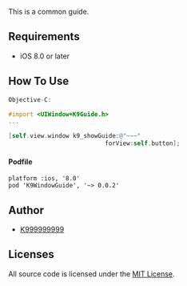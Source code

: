 This is a common guide.

## Requirements

- iOS 8.0 or later

## How To Use

```objective-c
Objective-C:

#import <UIWindow+K9Guide.h>
...

[self.view.window k9_showGuide:@"~~~"
                           forView:self.button];

```

#### Podfile
```
platform :ios, '8.0'
pod 'K9WindowGuide', '~> 0.0.2'
```

## Author
- [K999999999](https://github.com/K999999999)

## Licenses

All source code is licensed under the [MIT License](https://raw.githubusercontent.com/K999999999/K9WindowGuide/master/LICENSE).
